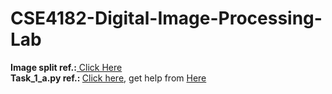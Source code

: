# CSE4182-Digital-Image-Processing-Lab
<b>Image split ref.:</b><a href="https://www.geeksforgeeks.org/dividing-images-into-equal-parts-using-opencv-in-python" target="_blank"> Click Here</a><br>
<b>Task_1_a.py ref.: </b><a href="https://www.geeksforgeeks.org/spatial-resolution-down-sampling-and-up-sampling-in-image-processing/" target="_blank">Click here</a>, get help from <a href="https://github.com/JoyKarmoker/CSE4182-Digital-Image-Processing-Lab/blob/main/Task_1/1_a.py" target="_blank">Here<a>
